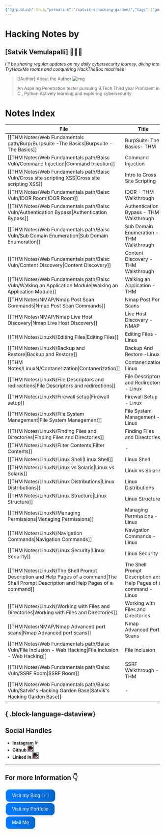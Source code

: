 ```yaml
---
{"dg-publish":true,"permalink":"/satvik-s-hacking-garden/","tags":["gardenEntry"]}
---
```


# Hacking Notes by
## [Satvik Vemulapalli] 💌🧑‍💻

*I'll be sharing regular updates on my daily cybersecurity journey, diving into TryHackMe rooms and conquering HackTheBox machines*


> [!Author] About the Author
> ![img](https://dl.dropbox.com/scl/fi/00hpz9sf96v4gugpvx7t9/profile.jpg?rlkey=yet0g0rb9ofkl806vvhmkjail&st=29odljov&dl=0)
> 
> 
> An Aspiring Penetration tester pursuing B.Tech Third year
> Proficient in C , Python 
> Actively learning and exploring cybersecurity
> 
# Notes Index

| File                                                                                                                                       | Title                                                            | Walkthrough                                                                      |
| ------------------------------------------------------------------------------------------------------------------------------------------ | ---------------------------------------------------------------- | -------------------------------------------------------------------------------- |
| [[THM Notes/Web Fundamentals path/Burp/Burpsuite -The Basics\|Burpsuite -The Basics]]                                                   | BurpSuite: The Basics- THM                                       | https://blog.satvik.live/post/THM%2FWEB%2FBurpSuite-The-Basics-THM               |
| [[THM Notes/Web Fundamentals path/Baisc Vuln/Command Injection\|Command Injection]]                                                     | Command Injection                                                | https://notes.satvik.live/thm-notes/web-fundamentals-path/command-injection/     |
| [[THM Notes/Web Fundamentals path/Baisc Vuln/Cross site scripting XSS\|Cross site scripting XSS]]                                       | Intro to Cross Site Scripting                                    | https://blog.satvik.live/post/THM%2FWEB%2FIntro-to-Cross-Site-Scripting          |
| [[THM Notes/Web Fundamentals path/Baisc Vuln/IDOR Room\|IDOR Room]]                                                                     | IDOR - THM Walkthrough                                           | https://blog.satvik.live/post/THM%2FWEB%2FIDOR-THM-Walkthrough                   |
| [[THM Notes/Web Fundamentals path/Baisc Vuln/Authentication Bypass\|Authentication Bypass]]                                             | Authentication Bypass - THM Walkthrough                          | https://blog.satvik.live/post/THM%2FWEB%2FAuthentication-Bypass-THM-Walkthrough  |
| [[THM Notes/Web Fundamentals path/Baisc Vuln/Sub Domain Enumeration\|Sub Domain Enumeration]]                                           | Sub Domain Enumeration - THM Walkthrough                         | https://blog.satvik.live/post/THM%2FWEB%2FSub-Domain-Enumeration-THM-Walkthrough |
| [[THM Notes/Web Fundamentals path/Baisc Vuln/Content Discovery\|Content Discovery]]                                                     | Content Discovery - THM Walkthrough                              | https://blog.satvik.live/post/THM%2FWEB%2FContent-Discovery-THM-Walkthrough      |
| [[THM Notes/Web Fundamentals path/Baisc Vuln/Walking an Application Module\|Walking an Application Module]]                             | Walking an Application - THM                                     | https://blog.satvik.live/post/THM%2FWEB%2FWalking-an-Application-THM             |
| [[THM Notes/NMAP/Nmap Post Scan Commands\|Nmap Post Scan Commands]]                                                                     | Nmap Post Port Scans                                             | https://blog.satvik.live/post/THM%2FNMAP%2FNmap-Post-Port-Scans                  |
| [[THM Notes/NMAP/Nmap Live Host Discovery\|Nmap Live Host Discovery]]                                                                   | Live Host Discovery - NMAP                                       | https://blog.satvik.live/post/THM%2FNMAP%2FLive-Host-Discovery                   |
| [[THM Notes/LinuxN/Editing Files\|Editing Files]]                                                                                       | Editing Files - Linux                                            | \-                                                                               |
| [[THM Notes/LinuxN/Backup and Restore\|Backup and Restore]]                                                                             | Backup And Restore -Linux                                        | \-                                                                               |
| [[THM Notes/LinuxN/Contanerization\|Contanerization]]                                                                                   | Contanerization Linux                                            | \-                                                                               |
| [[THM Notes/LinuxN/File Descriptors and redirections\|File Descriptors and redirections]]                                               | File Descriptors and Redirectors - Linux                         | \-                                                                               |
| [[THM Notes/LinuxN/Firewall setup\|Firewall setup]]                                                                                     | Firewall Setup - Linux                                           | \-                                                                               |
| [[THM Notes/LinuxN/File System Management\|File System Management]]                                                                     | File System Management - Linux                                   | \-                                                                               |
| [[THM Notes/LinuxN/Finding Files and Directories\|Finding Files and Directories]]                                                       | Finding Files and Directories                                    | \-                                                                               |
| [[THM Notes/LinuxN/Filter Contents\|Filter Contents]]                                                                                   | \-                                                               | \-                                                                               |
| [[THM Notes/LinuxN/Linux Shell\|Linux Shell]]                                                                                           | Linux Shell                                                      | \-                                                                               |
| [[THM Notes/LinuxN/Linux vs Solaris\|Linux vs Solaris]]                                                                                 | Linux vs Solaris                                                 | \-                                                                               |
| [[THM Notes/LinuxN/Linux Distributions\|Linux Distributions]]                                                                           | Linux Distributions                                              | \-                                                                               |
| [[THM Notes/LinuxN/Linux Structure\|Linux Structure]]                                                                                   | Linux Structure                                                  | \-                                                                               |
| [[THM Notes/LinuxN/Managing Permissions\|Managing Permissions]]                                                                         | Managing Permissions - Linux                                     | \-                                                                               |
| [[THM Notes/LinuxN/Navigation Commands\|Navigation Commands]]                                                                           | Navigation Commands - Linux                                      | \-                                                                               |
| [[THM Notes/LinuxN/Linux Security\|Linux Security]]                                                                                     | Linux Security                                                   | \-                                                                               |
| [[THM Notes/LinuxN/The Shell Prompt Description and Help Pages of a command\|The Shell Prompt Description and Help Pages of a command]] | The Shell Prompt Description and Help Pages of a command - Linux | \-                                                                               |
| [[THM Notes/LinuxN/Working with Files and Directories\|Working with Files and Directories]]                                             | Working with Files and Directories                               | \-                                                                               |
| [[THM Notes/NMAP/Nmap Advanced port scans\|Nmap Advanced port scans]]                                                                   | Nmap Advanced Port Scans                                         | https://blog.satvik.live/post/THM%2FNMAP%2FNmap-Advanced-Port-Scans              |
| [[THM Notes/Web Fundamentals path/Baisc Vuln/File Inclusion - Web Hacking\|File Inclusion - Web Hacking]]                               | File Inclusion                                                   | \-                                                                               |
| [[THM Notes/Web Fundamentals path/Baisc Vuln/SSRF Room\|SSRF Room]]                                                                     | SSRF Walkthrough - THM                                           | https://blog.satvik.live/post/THM%2FWEB%2FSSRF-Walkthrough-THM                   |
| [[THM Notes/Web Fundamentals path/Baisc Vuln/Satvik's Hacking Garden Base\|Satvik's Hacking Garden Base]]                               | \-                                                               | \-                                                                               |

{ .block-language-dataview}
--------------------------------------------------
## Social Handles

- **Instagram**  [<img src="https://upload.wikimedia.org/wikipedia/commons/a/a5/Instagram_icon.png" alt="Instagram" width="15"/>](https://www.instagram.com/satvikshetty.v)
- **Github** [<img src="https://upload.wikimedia.org/wikipedia/commons/9/91/Octicons-mark-github.svg" alt="GitHub" width="20" style="filter: invert(100%)"/>](https://github.com/satvik-vs)
- **Linked In** [<img src="https://upload.wikimedia.org/wikipedia/commons/c/ca/LinkedIn_logo_initials.png" alt="LinkedIn" width="20" style="filter: invert(100%)"/>](https://www.linkedin.com/in/yourprofile)
--------------------------------------------------------------------------
## For more Information 👇

<a href="https://blog.satvik.live" style="text-decoration:none;">
  <button style="
    background: linear-gradient(90deg, rgba(0,123,255,1) 0%, rgba(0,102,204,1) 100%);
    border: none; /* Remove borders */
    color: white; /* White text */
    padding: 10px 20px; /* Some padding */
    text-align: center; /* Centered text */
    text-decoration: none; /* Remove underline */
    display: flex; /* Use flexbox */
    align-items: center; /* Center items vertically */
    justify-content: center; /* Center items horizontally */
    font-size: 16px; /* Increase font size */
    margin: 4px 2px; /* Add some margin */
    cursor: pointer; /* Add a pointer on hover */
    border-radius: 12px; /* Rounded corners */
    box-shadow: 0 4px 6px rgba(0, 0, 0, 0.1); /* Add shadow */
    transition: transform 0.2s; /* Animation for hover effect */
    height: 40px; /* Fixed height for better alignment */
  " onmouseover="this.style.transform='scale(1.05)';" onmouseout="this.style.transform='scale(1.0)';">
    Visit my Blog 🧑‍💻
  </button>
</a>
<a href="https://satvik.live" style="text-decoration:none;">
  <button style="
    background: linear-gradient(90deg, rgba(0,123,255,1) 0%, rgba(0,102,204,1) 100%);
    border: none; /* Remove borders */
    color: white; /* White text */
    padding: 10px 20px; /* Some padding */
    text-align: center; /* Centered text */
    text-decoration: none; /* Remove underline */
    display: flex; /* Use flexbox */
    align-items: center; /* Center items vertically */
    justify-content: center; /* Center items horizontally */
    font-size: 16px; /* Increase font size */
    margin: 4px 2px; /* Add some margin */
    cursor: pointer; /* Add a pointer on hover */
    border-radius: 12px; /* Rounded corners */
    box-shadow: 0 4px 6px rgba(0, 0, 0, 0.1); /* Add shadow */
    transition: transform 0.2s; /* Animation for hover effect */
    height: 40px; /* Fixed height for better alignment */
  " onmouseover="this.style.transform='scale(1.05)';" onmouseout="this.style.transform='scale(1.0)';">
     Visit my Portfolio
  </button>
</a>
<a href="mailto:contact@satvik.live" style="text-decoration:none;">
  <button style="
    background: linear-gradient(90deg, rgba(0,123,255,1) 0%, rgba(0,102,204,1) 100%);
    border: none; /* Remove borders */
    color: white; /* White text */
    padding: 10px 20px; /* Some padding */
    text-align: center; /* Centered text */
    text-decoration: none; /* Remove underline */
    display: flex; /* Use flexbox */
    align-items: center; /* Center items vertically */
    justify-content: center; /* Center items horizontally */
    font-size: 16px; /* Increase font size */
    margin: 4px 2px; /* Add some margin */
    cursor: pointer; /* Add a pointer on hover */
    border-radius: 12px; /* Rounded corners */
    box-shadow: 0 4px 6px rgba(0, 0, 0, 0.1); /* Add shadow */
    transition: transform 0.2s; /* Animation for hover effect */
    height: 40px; /* Fixed height for better alignment */
  " onmouseover="this.style.transform='scale(1.05)';" onmouseout="this.style.transform='scale(1.0)';">
    Mail Me
  </button>
</a>